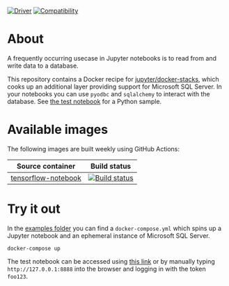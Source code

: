 [![Driver](https://img.shields.io/badge/Driver-ODBC%20Driver%2018%20for%20SQL%20Server-blue)](https://learn.microsoft.com/en-us/sql/connect/odbc/linux-mac/release-notes-odbc-sql-server-linux-mac?view=sql-server-ver16#1812-november-2022) [![Compatibility](https://img.shields.io/badge/Compatible%20with-SQL%20Server%202019-green?logo=microsoftsqlserver)](https://learn.microsoft.com/en-us/sql/connect/odbc/windows/system-requirements-installation-and-driver-files?view=sql-server-ver16#sql-version-compatibility)

About
=====

A frequently occurring usecase in Jupyter notebooks is to read from and write data to a database.

This repository contains a Docker recipe for [jupyter/docker-stacks](https://github.com/jupyter/docker-stacks), which cooks up an additional layer providing support for Microsoft SQL Server. In your notebooks you can use ``pyodbc`` and ``sqlalchemy`` to interact with the database. See [the test notebook](https://github.com/Realiserad/jupyter-docker-mssql/blob/main/example/notebooks/Test.ipynb) for a Python sample.

Available images
================

The following images are built weekly using GitHub Actions:

| Source container                                                                               | Build status
| ---------------------------------------------------------------------------------------------- | ------------- |
| [tensorflow-notebook](https://github.com/jupyter/docker-stacks/tree/main/tensorflow-notebook)  | [![Build status](https://github.com/Realiserad/jupyter-docker-mssql/actions/workflows/tensorflow-notebook.yml/badge.svg?event=push&branch=main)](https://github.com/Realiserad/jupyter-docker-mssql/actions/workflows/tensorflow-notebook.yml) |

Try it out
==========

In the [examples folder](https://github.com/Realiserad/jupyter-docker-mssql/tree/master/example) you can find a ``docker-compose.yml`` which spins up a Jupyter notebook and an ephemeral instance of Microsoft SQL Server.
```
docker-compose up
```

The test notebook can be accessed using [this link](http://127.0.0.1:8888/lab/workspaces/auto-L/tree/Test.ipynb?token=foo123) or by manually
typing ``http://127.0.0.1:8888`` into the browser and logging in with the token ``foo123``.
